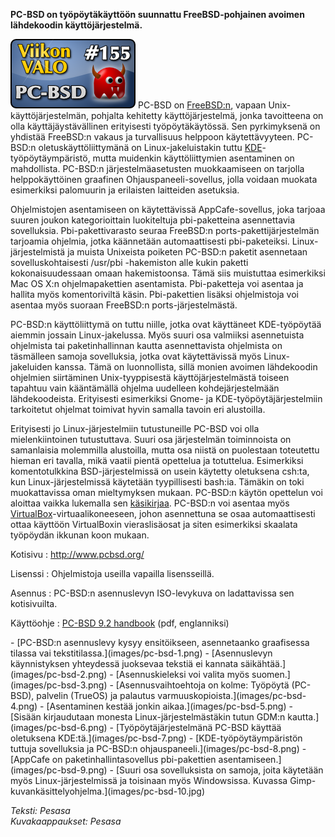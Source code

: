 <!--
Title: 3x51 PC-BSD - Viikon VALO #155
Date: 2013/12/15
Pageimage: valo155-pc-bsd.png
Tags: Käyttöjärjestelmä
-->

**PC-BSD on työpöytäkäyttöön suunnattu FreeBSD-pohjainen avoimen
lähdekoodin käyttöjärjestelmä.**

![](images/valo155-pc-bsd.png "fig:valo155-pc-bsd.png") PC-BSD on
[FreeBSD:n](http://www.freebsd.org/), vapaan Unix-käyttöjärjestelmän,
pohjalta kehitetty käyttöjärjestelmä, jonka tavoitteena on olla
käyttäjäystävällinen erityisesti työpöytäkäytössä. Sen pyrkimyksenä on
yhdistää FreeBSD:n vakaus ja turvallisuus helppoon käytettävyyteen.
PC-BSD:n oletuskäyttöliittymänä on Linux-jakeluistakin tuttu
[KDE](KDE)-työpöytäympäristö, mutta muidenkin
käyttöliittymien asentaminen on mahdollista. PC-BSD:n
järjestelmäasetusten muokkaamiseen on tarjolla helppokäyttöinen
graafinen Ohjauspaneeli-sovellus, jolla voidaan muokata esimerkiksi
palomuurin ja erilaisten laitteiden asetuksia.

Ohjelmistojen asentamiseen on käytettävissä AppCafe-sovellus, joka
tarjoaa suuren joukon kategorioittain luokiteltuja pbi-paketteina
asennettavia sovelluksia. Pbi-pakettivarasto seuraa FreeBSD:n
ports-pakettijärjestelmän tarjoamia ohjelmia, jotka käännetään
automaattisesti pbi-paketeiksi. Linux-järjestelmistä ja muista Unixeista
poiketen PC-BSD:n paketit asennetaan sovelluskohtaisesti /usr/pbi
-hakemiston alle kukin paketti kokonaisuudessaan omaan hakemistoonsa.
Tämä siis muistuttaa esimerkiksi Mac OS X:n ohjelmapakettien
asentamista. Pbi-paketteja voi asentaa ja hallita myös komentoriviltä
käsin. Pbi-pakettien lisäksi ohjelmistoja voi asentaa myös suoraan
FreeBSD:n ports-järjestelmästä.

PC-BSD:n käyttöliittymä on tuttu niille, jotka ovat käyttäneet
KDE-työpöytää aiemmin jossain Linux-jakelussa. Myös suuri osa valmiiksi
asennetuista ohjelmista tai paketinhallinnan kautta asennettavista
ohjelmista on täsmälleen samoja sovelluksia, jotka ovat käytettävissä
myös Linux-jakeluiden kanssa. Tämä on luonnollista, sillä monien avoimen
lähdekoodin ohjelmien siirtäminen Unix-tyyppisestä käyttöjärjestelmästä
toiseen tapahtuu vain kääntämällä ohjelma uudelleen kohdejärjestelmään
lähdekoodeista. Erityisesti esimerkiksi Gnome- ja
KDE-työpöytäjärjestelmiin tarkoitetut ohjelmat toimivat hyvin samalla
tavoin eri alustoilla.

Erityisesti jo Linux-järjestelmiin tutustuneille PC-BSD voi olla
mielenkiintoinen tutustuttava. Suuri osa järjestelmän toiminnoista on
samanlaisia molemmilla alustoilla, mutta osa niistä on puolestaan
toteutettu hieman eri tavalla, mikä vaatii pientä opettelua ja
totuttelua. Esimerkiksi komentotulkkina BSD-järjestelmissä on usein
käytetty oletuksena csh:ta, kun Linux-järjestelmissä käytetään
tyypillisesti bash:ia. Tämäkin on toki muokattavissa oman mieltymyksen
mukaan. PC-BSD:n käytön opettelun voi aloittaa vaikka lukemalla sen
[käsikirjaa](ftp://ftp.pcbsd.org/pub/handbook/9.2/pcbsd9.2_handbook_en_ver9.2.pdf).
PC-BSD:n voi asentaa myös
[VirtualBox](Virtualbox)-virtuaalikoneeseen, johon
asennettuna se osaa automaattisesti ottaa käyttöön VirtualBoxin
vieraslisäosat ja siten esimerkiksi skaalata työpöydän ikkunan koon
mukaan.

Kotisivu
:   <http://www.pcbsd.org/>

Lisenssi
:   Ohjelmistoja useilla vapailla lisensseillä.

Asennus
:   PC-BSD:n asennuslevyn ISO-levykuva on ladattavissa sen kotisivuilta.

Käyttöohje
:   [PC-BSD 9.2
    handbook](ftp://ftp.pcbsd.org/pub/handbook/9.2/pcbsd9.2_handbook_en_ver9.2.pdf)
    (pdf, englanniksi)

<div class="psgallery" markdown="1">
-   [PC-BSD:n asennuslevy kysyy ensitöikseen, asennetaanko graafisessa
    tilassa vai tekstitilassa.](images/pc-bsd-1.png)
-   [Asennuslevyn käynnistyksen yhteydessä juoksevaa tekstiä ei kannata
    säikähtää.](images/pc-bsd-2.png)
-   [Asennuskieleksi voi valita myös suomen.](images/pc-bsd-3.png)
-   [Asennusvaihtoehtoja on kolme: Työpöytä (PC-BSD), palvelin (TrueOS)
    ja palautus varmuuskopioista.](images/pc-bsd-4.png)
-   [Asentaminen kestää jonkin aikaa.](images/pc-bsd-5.png)
-   [Sisään kirjaudutaan monesta Linux-järjestelmästäkin tutun GDM:n
    kautta.](images/pc-bsd-6.png)
-   [Työpöytäjärjestelmänä PC-BSD käyttää oletuksena
    KDE:tä.](images/pc-bsd-7.png)
-   [KDE-työpöytäympäristön tuttuja sovelluksia ja PC-BSD:n
    ohjauspaneeli.](images/pc-bsd-8.png)
-   [AppCafe on paketinhallintasovellus pbi-pakettien
    asentamiseen.](images/pc-bsd-9.png)
-   [Suuri osa sovelluksista on samoja, joita käytetään myös
    Linux-järjestelmissä ja toisinaan myös Windowsissa. Kuvassa
    Gimp-kuvankäsittelyohjelma.](images/pc-bsd-10.jpg)
</div>

*Teksti: Pesasa* <br />
*Kuvakaappaukset: Pesasa*

